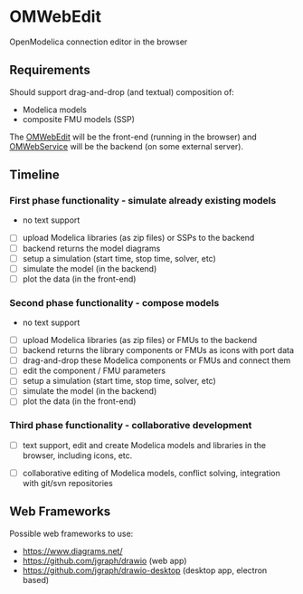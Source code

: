 # OMWebEdit
OpenModelica connection editor in the browser

## Requirements

Should support drag-and-drop (and textual) composition of:
- Modelica models
- composite FMU models (SSP)

The [OMWebEdit](https://github.com/OpenModelica/OMWebEdit) will be the front-end (running in the browser) and 
[OMWebService](https://github.com/OpenModelica/OMWebService) will be the backend (on some external server).

## Timeline

### First phase functionality - simulate already existing models
- no text support
- [ ] upload Modelica libraries (as zip files) or SSPs to the backend
- [ ] backend returns the model diagrams
- [ ] setup a simulation (start time, stop time, solver, etc)
- [ ] simulate the model (in the backend)
- [ ] plot the data (in the front-end)

### Second phase functionality - compose models
- no text support
- [ ] upload Modelica libraries (as zip files) or FMUs to the backend
- [ ] backend returns the library components or FMUs as icons with port data
- [ ] drag-and-drop these Modelica components or FMUs and connect them
- [ ] edit the component / FMU parameters
- [ ] setup a simulation (start time, stop time, solver, etc)
- [ ] simulate the model (in the backend)
- [ ] plot the data (in the front-end)

### Third phase functionality - collaborative development
- [ ] text support, edit and create Modelica models and libraries in the browser, including icons, etc.
- [ ] collaborative editing of Modelica models, conflict solving, integration with git/svn repositories


## Web Frameworks

Possible web frameworks to use:
- https://www.diagrams.net/
- https://github.com/jgraph/drawio (web app)
- https://github.com/jgraph/drawio-desktop (desktop app, electron based)




